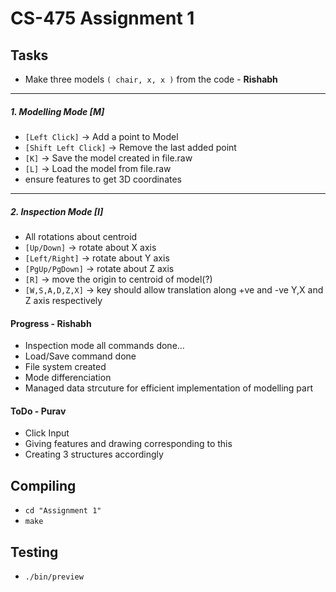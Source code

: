 # CS-475 Assignment 1

## Tasks

- Make three models `( chair, x, x )` from the code - **Rishabh**

***

##### 1. Modelling Mode [M]

- `[Left Click]` -> Add a point to Model
- `[Shift Left Click]` -> Remove the last added point
- `[K]` -> Save the model created in file.raw
- `[L]` -> Load the model from file.raw
- ensure features to get 3D coordinates

---

##### 2. Inspection Mode [I] 

- All rotations about centroid
- `[Up/Down]` -> rotate about X axis 
- `[Left/Right]` -> rotate about Y axis
- `[PgUp/PgDown]` -> rotate about Z axis
- `[R]` -> move the origin to centroid of model(?)
- `[W,S,A,D,Z,X]` -> key should allow translation along +ve and -ve Y,X and Z axis respectively

#### Progress - **Rishabh**
- Inspection mode all commands done... 
- Load/Save command done
- File system created
- Mode differenciation
- Managed data strcuture for efficient implementation of modelling part

#### ToDo - **Purav**
- Click Input
- Giving features and drawing corresponding to this
- Creating 3 structures accordingly

## Compiling

- `cd "Assignment 1"`
- `make`

## Testing

- `./bin/preview`
